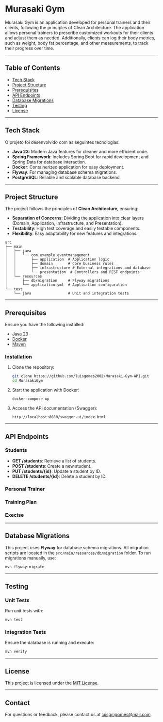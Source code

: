 # Murasaki Gym

Murasaki Gym is an application developed for personal trainers and their clients, following the principles of Clean Architecture. The application allows personal trainers to prescribe customized workouts for their clients and adjust them as needed. Additionally, clients can log their body metrics, such as weight, body fat percentage, and other measurements, to track their progress over time.

---

## Table of Contents

- [Tech Stack](#Tech-Stack)
- [Project Structure](#Project-Structure)
- [Prerequisites](#Prerequisites)
- [API Endpoints](#API-Endpoints)
- [Database Migrations](#Database-Migrations)
- [Testing](#Testing)
- [License](#License)

---

## Tech Stack

O projeto foi desenvolvido com as seguintes tecnologias:

- **Java 23**: Modern Java features for cleaner and more efficient code.
- **Spring Framework**: Includes Spring Boot for rapid development and Spring Data for database interaction.
- **Docker**: Containerized application for easy deployment.
- **Flyway**: For managing database schema migrations.
- **PostgreSQL**: Reliable and scalable database backend.

---

## Project Structure

The project follows the principles of **Clean Architecture**, ensuring:
- **Separation of Concerns**: Dividing the application into clear layers (Domain, Application, Infrastructure, and Presentation).
- **Testability**: High test coverage and easily testable components.
- **Flexibility**: Easy adaptability for new features and integrations.

```
src
├── main
│   ├── java
│   │   └── com.example.eventmanagement
│   │       ├── application  # Application logic
│   │       ├── domain       # Core business rules
│   │       ├── infrastructure # External integrations and database
│   │       └── presentation  # Controllers and REST endpoints
│   └── resources
│       ├── db/migration     # Flyway migrations
│       └── application.yml  # Application configuration
└── test
    └── java                 # Unit and integration tests
```

---

## Prerequisites
Ensure you have the following installed:
- [Java 23](https://www.oracle.com/java/technologies/downloads/#java23)
- [Docker](https://www.docker.com/)
- [Maven](https://maven.apache.org/)

### Installation
1. Clone the repository:
   ```bash
   git clone https://github.com/luisgomes2002/Murasaki-Gym-API.git
   cd MurasakiGym
   ```

2. Start the application with Docker:
   ```bash
   docker-compose up
   ```

3. Access the API documentation (Swagger):
   ```
   http://localhost:8080/swagger-ui/index.html
   ```

---

## API Endpoints

### Students
- **GET /students**: Retrieve a list of students.
- **POST /students**: Create a new student.
- **PUT /students/{id}**: Update a student by ID.
- **DELETE /students/{id}**: Delete a student by ID.

### Personal Trainer

### Training Plan

### Execise

---

## Database Migrations
This project uses **Flyway** for database schema migrations. All migration scripts are located in the `src/main/resources/db/migration` folder. To run migrations manually, use:
```bash
mvn flyway:migrate
```

---

## Testing

### Unit Tests
Run unit tests with:
```bash
mvn test
```

### Integration Tests
Ensure the database is running and execute:
```bash
mvn verify
```

---

## License
This project is licensed under the [MIT License](LICENSE).

---

## Contact
For questions or feedback, please contact us at [luisgmgomes@mail.com](luisgmgomes@mail.com).
